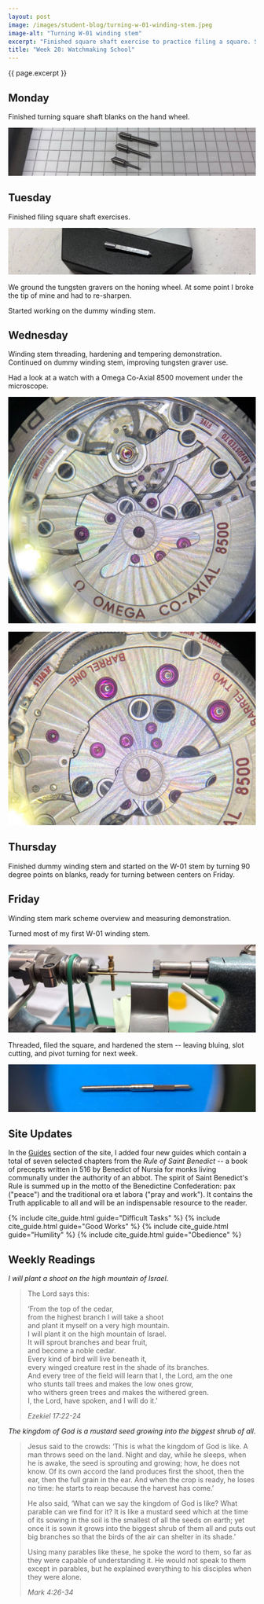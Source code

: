 ```yaml
---
layout: post
image: /images/student-blog/turning-w-01-winding-stem.jpeg
image-alt: "Turning W-01 winding stem"
excerpt: "Finished square shaft exercise to practice filing a square. Started using tungsten gravers which are easier to sharpen and stay sharp for longer. Started making my first W-01 winding stem. Notes on site updates, and first weekly reading."
title: "Week 20: Watchmaking School"
---
```


{{ page.excerpt }}

## Monday
Finished turning square shaft blanks on the hand wheel.

![Square shaft blanks](/images/student-blog/square-shaft-blanks.jpeg)

## Tuesday
Finished filing square shaft exercises.

![Finished square shaft](/images/student-blog/finished-square-shaft.jpeg)

We ground the tungsten gravers on the honing wheel. At some point I broke the tip of mine and had to re-sharpen.

Started working on the dummy winding stem.

## Wednesday
Winding stem threading, hardening and tempering demonstration. Continued on dummy winding stem, improving tungsten graver use.

Had a look at a watch with a Omega Co-Axial 8500 movement under the microscope.

![Omega Co-Axial 8500, 1](/images/student-blog/omega-co-axial-8500.jpeg)

![Omega Co-Axial 8500, 2](/images/student-blog/omega-co-axial-8500-2.jpeg)

## Thursday
Finished dummy winding stem and started on the W-01 stem by turning 90 degree points on blanks, ready for turning between centers on Friday.

## Friday
Winding stem mark scheme overview and measuring demonstration.

Turned most of my first W-01 winding stem.

![Turning W-01 winding stem](/images/student-blog/turning-w-01-winding-stem.jpeg)

Threaded, filed the square, and hardened the stem -- leaving bluing, slot cutting, and pivot turning for next week.

![W-01 winding stem practice 1](/images/student-blog/w-01-winding-stem-practice-1.jpeg)

## Site Updates
In the [Guides](/guides) section of the site, I added four new guides which contain a total of seven selected chapters from the *Rule of Saint Benedict* -- a book of precepts written in 516 by Benedict of Nursia for monks living communally under the authority of an abbot. The spirit of Saint Benedict's Rule is summed up in the motto of the Benedictine Confederation: pax ("peace") and the traditional ora et labora ("pray and work"). It contains the Truth applicable to all and will be an indispensable resource to the reader.

{% include cite_guide.html guide="Difficult Tasks" %}
{% include cite_guide.html guide="Good Works" %}
{% include cite_guide.html guide="Humility" %}
{% include cite_guide.html guide="Obedience" %}

## Weekly Readings
*I will plant a shoot on the high mountain of Israel*.
> The Lord says this:
>
> ‘From the top of the cedar,<br>
> from the highest branch I will take a shoot<br>
> and plant it myself on a very high mountain.<br>
> I will plant it on the high mountain of Israel.<br>
> It will sprout branches and bear fruit,<br>
> and become a noble cedar.<br>
> Every kind of bird will live beneath it,<br>
> every winged creature rest in the shade of its branches.<br>
> And every tree of the field will learn that I, the Lord, am the one<br>
> who stunts tall trees and makes the low ones grow,<br>
> who withers green trees and makes the withered green.<br>
> I, the Lord, have spoken, and I will do it.’
>
> <cite>Ezekiel 17:22-24</cite>

*The kingdom of God is a mustard seed growing into the biggest shrub of all*.
> Jesus said to the crowds: ‘This is what the kingdom of God is like. A man throws seed on the land. Night and day, while he sleeps, when he is awake, the seed is sprouting and growing; how, he does not know. Of its own accord the land produces first the shoot, then the ear, then the full grain in the ear. And when the crop is ready, he loses no time: he starts to reap because the harvest has come.’
>
> He also said, ‘What can we say the kingdom of God is like? What parable can we find for it? It is like a mustard seed which at the time of its sowing in the soil is the smallest of all the seeds on earth; yet once it is sown it grows into the biggest shrub of them all and puts out big branches so that the birds of the air can shelter in its shade.’
>
> Using many parables like these, he spoke the word to them, so far as they were capable of understanding it. He would not speak to them except in parables, but he explained everything to his disciples when they were alone.
>
> <cite>Mark 4:26-34</cite>

